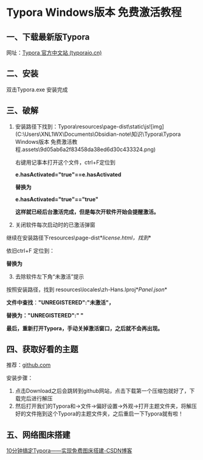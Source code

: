 # Typora Windows版本 免费激活教程

## 一、下载最新版Typora

网址：[Typora 官方中文站 (typoraio.cn)](https://typoraio.cn/)

## 二、安装

双击Typora.exe 安装完成

## 三、破解

1. 安装路径下找到：Typora\resources\page-dist\static\js![img](C:\Users\XNL1WX\Documents\Obsidian-note\知识\Typora\Typora Windows版本 免费激活教程.assets\9d05ab6a2f83458da38ed6d30c433324.png)

   右键用记事本打开这个文件，ctrl+F定位到

   **e.hasActivated="true"==e.hasActivated**

   **替换为**

   **e.hasActivated="true"=="true"**

   **这样就已经后台激活完成，但是每次开软件开始会提醒激活。**

2. 关闭软件每次启动时的已激活弹窗

继续在安装路径下resources\page-dist\**license.html，找到**

依旧ctrl+F 定位到：

**</body></html>**

**替换为** 

**</body><script>window.οnlοad=function(){setTimeout(()=>{window.close();},5);}</script></html>**



3. 去除软件左下角“未激活”提示

按照安装路径，找到 resources\locales\zh-Hans.lproj\**Panel.json** 

**文件中查找**：**"UNREGISTERED":"未激活"，**

**替换为："UNREGISTERED":" "**

**最后，重新打开Typora，手动关掉激活窗口，之后就不会再出现。**



## 四、获取好看的主题



 推荐：[github.com](https://github.com/ruyan-lx/typora-dyzj-theme)

安装步骤：

  1. 点击Download之后会跳转到github网站，点击下载第一个压缩包就好了，下载完后进行解压
  2. 然后打开我们的Typora和->文件->偏好设置->外观->打开主题文件夹，将解压好的文件拖到这个Typora的主题文件夹，之后重启一下Typora就有啦！

## 五、网络图床搭建



[10分钟搞定Typora——实现免费图床搭建-CSDN博客](https://blog.csdn.net/qq_65034569/article/details/135549306)